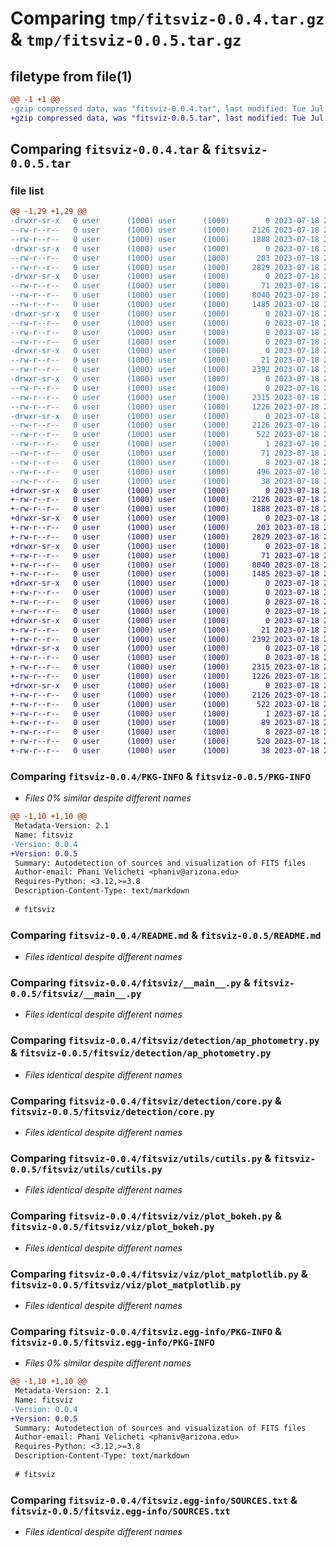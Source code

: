 # Comparing `tmp/fitsviz-0.0.4.tar.gz` & `tmp/fitsviz-0.0.5.tar.gz`

## filetype from file(1)

```diff
@@ -1 +1 @@
-gzip compressed data, was "fitsviz-0.0.4.tar", last modified: Tue Jul 18 22:38:37 2023, max compression
+gzip compressed data, was "fitsviz-0.0.5.tar", last modified: Tue Jul 18 22:47:19 2023, max compression
```

## Comparing `fitsviz-0.0.4.tar` & `fitsviz-0.0.5.tar`

### file list

```diff
@@ -1,29 +1,29 @@
-drwxr-sr-x   0 user      (1000) user      (1000)        0 2023-07-18 22:38:37.237568 fitsviz-0.0.4/
--rw-r--r--   0 user      (1000) user      (1000)     2126 2023-07-18 22:38:37.237568 fitsviz-0.0.4/PKG-INFO
--rw-r--r--   0 user      (1000) user      (1000)     1888 2023-07-18 22:38:22.000000 fitsviz-0.0.4/README.md
-drwxr-sr-x   0 user      (1000) user      (1000)        0 2023-07-18 22:38:37.235568 fitsviz-0.0.4/fitsviz/
--rw-r--r--   0 user      (1000) user      (1000)      203 2023-07-18 22:38:22.000000 fitsviz-0.0.4/fitsviz/__init__.py
--rw-r--r--   0 user      (1000) user      (1000)     2829 2023-07-18 22:38:22.000000 fitsviz-0.0.4/fitsviz/__main__.py
-drwxr-sr-x   0 user      (1000) user      (1000)        0 2023-07-18 22:38:37.236568 fitsviz-0.0.4/fitsviz/detection/
--rw-r--r--   0 user      (1000) user      (1000)       71 2023-07-18 22:38:22.000000 fitsviz-0.0.4/fitsviz/detection/__init__.py
--rw-r--r--   0 user      (1000) user      (1000)     8040 2023-07-18 22:38:22.000000 fitsviz-0.0.4/fitsviz/detection/ap_photometry.py
--rw-r--r--   0 user      (1000) user      (1000)     1485 2023-07-18 22:38:22.000000 fitsviz-0.0.4/fitsviz/detection/core.py
-drwxr-sr-x   0 user      (1000) user      (1000)        0 2023-07-18 22:38:37.236568 fitsviz-0.0.4/fitsviz/tests/
--rw-r--r--   0 user      (1000) user      (1000)        0 2023-07-18 22:38:22.000000 fitsviz-0.0.4/fitsviz/tests/__init__.py
--rw-r--r--   0 user      (1000) user      (1000)        0 2023-07-18 22:38:22.000000 fitsviz-0.0.4/fitsviz/tests/test_loading.py
--rw-r--r--   0 user      (1000) user      (1000)        0 2023-07-18 22:38:22.000000 fitsviz-0.0.4/fitsviz/tests/test_viz.py
-drwxr-sr-x   0 user      (1000) user      (1000)        0 2023-07-18 22:38:37.237568 fitsviz-0.0.4/fitsviz/utils/
--rw-r--r--   0 user      (1000) user      (1000)       21 2023-07-18 22:38:22.000000 fitsviz-0.0.4/fitsviz/utils/__init__.py
--rw-r--r--   0 user      (1000) user      (1000)     2392 2023-07-18 22:38:22.000000 fitsviz-0.0.4/fitsviz/utils/cutils.py
-drwxr-sr-x   0 user      (1000) user      (1000)        0 2023-07-18 22:38:37.237568 fitsviz-0.0.4/fitsviz/viz/
--rw-r--r--   0 user      (1000) user      (1000)        0 2023-07-18 22:38:22.000000 fitsviz-0.0.4/fitsviz/viz/__init__.py
--rw-r--r--   0 user      (1000) user      (1000)     2315 2023-07-18 22:38:22.000000 fitsviz-0.0.4/fitsviz/viz/plot_bokeh.py
--rw-r--r--   0 user      (1000) user      (1000)     1226 2023-07-18 22:38:22.000000 fitsviz-0.0.4/fitsviz/viz/plot_matplotlib.py
-drwxr-sr-x   0 user      (1000) user      (1000)        0 2023-07-18 22:38:37.235568 fitsviz-0.0.4/fitsviz.egg-info/
--rw-r--r--   0 user      (1000) user      (1000)     2126 2023-07-18 22:38:37.000000 fitsviz-0.0.4/fitsviz.egg-info/PKG-INFO
--rw-r--r--   0 user      (1000) user      (1000)      522 2023-07-18 22:38:37.000000 fitsviz-0.0.4/fitsviz.egg-info/SOURCES.txt
--rw-r--r--   0 user      (1000) user      (1000)        1 2023-07-18 22:38:37.000000 fitsviz-0.0.4/fitsviz.egg-info/dependency_links.txt
--rw-r--r--   0 user      (1000) user      (1000)       71 2023-07-18 22:38:37.000000 fitsviz-0.0.4/fitsviz.egg-info/requires.txt
--rw-r--r--   0 user      (1000) user      (1000)        8 2023-07-18 22:38:37.000000 fitsviz-0.0.4/fitsviz.egg-info/top_level.txt
--rw-r--r--   0 user      (1000) user      (1000)      496 2023-07-18 22:38:22.000000 fitsviz-0.0.4/pyproject.toml
--rw-r--r--   0 user      (1000) user      (1000)       38 2023-07-18 22:38:37.237568 fitsviz-0.0.4/setup.cfg
+drwxr-sr-x   0 user      (1000) user      (1000)        0 2023-07-18 22:47:19.416146 fitsviz-0.0.5/
+-rw-r--r--   0 user      (1000) user      (1000)     2126 2023-07-18 22:47:19.416146 fitsviz-0.0.5/PKG-INFO
+-rw-r--r--   0 user      (1000) user      (1000)     1888 2023-07-18 22:47:06.000000 fitsviz-0.0.5/README.md
+drwxr-sr-x   0 user      (1000) user      (1000)        0 2023-07-18 22:47:19.415146 fitsviz-0.0.5/fitsviz/
+-rw-r--r--   0 user      (1000) user      (1000)      203 2023-07-18 22:47:06.000000 fitsviz-0.0.5/fitsviz/__init__.py
+-rw-r--r--   0 user      (1000) user      (1000)     2829 2023-07-18 22:47:06.000000 fitsviz-0.0.5/fitsviz/__main__.py
+drwxr-sr-x   0 user      (1000) user      (1000)        0 2023-07-18 22:47:19.416146 fitsviz-0.0.5/fitsviz/detection/
+-rw-r--r--   0 user      (1000) user      (1000)       71 2023-07-18 22:47:06.000000 fitsviz-0.0.5/fitsviz/detection/__init__.py
+-rw-r--r--   0 user      (1000) user      (1000)     8040 2023-07-18 22:47:06.000000 fitsviz-0.0.5/fitsviz/detection/ap_photometry.py
+-rw-r--r--   0 user      (1000) user      (1000)     1485 2023-07-18 22:47:06.000000 fitsviz-0.0.5/fitsviz/detection/core.py
+drwxr-sr-x   0 user      (1000) user      (1000)        0 2023-07-18 22:47:19.416146 fitsviz-0.0.5/fitsviz/tests/
+-rw-r--r--   0 user      (1000) user      (1000)        0 2023-07-18 22:47:06.000000 fitsviz-0.0.5/fitsviz/tests/__init__.py
+-rw-r--r--   0 user      (1000) user      (1000)        0 2023-07-18 22:47:06.000000 fitsviz-0.0.5/fitsviz/tests/test_loading.py
+-rw-r--r--   0 user      (1000) user      (1000)        0 2023-07-18 22:47:06.000000 fitsviz-0.0.5/fitsviz/tests/test_viz.py
+drwxr-sr-x   0 user      (1000) user      (1000)        0 2023-07-18 22:47:19.416146 fitsviz-0.0.5/fitsviz/utils/
+-rw-r--r--   0 user      (1000) user      (1000)       21 2023-07-18 22:47:06.000000 fitsviz-0.0.5/fitsviz/utils/__init__.py
+-rw-r--r--   0 user      (1000) user      (1000)     2392 2023-07-18 22:47:06.000000 fitsviz-0.0.5/fitsviz/utils/cutils.py
+drwxr-sr-x   0 user      (1000) user      (1000)        0 2023-07-18 22:47:19.416146 fitsviz-0.0.5/fitsviz/viz/
+-rw-r--r--   0 user      (1000) user      (1000)        0 2023-07-18 22:47:06.000000 fitsviz-0.0.5/fitsviz/viz/__init__.py
+-rw-r--r--   0 user      (1000) user      (1000)     2315 2023-07-18 22:47:06.000000 fitsviz-0.0.5/fitsviz/viz/plot_bokeh.py
+-rw-r--r--   0 user      (1000) user      (1000)     1226 2023-07-18 22:47:06.000000 fitsviz-0.0.5/fitsviz/viz/plot_matplotlib.py
+drwxr-sr-x   0 user      (1000) user      (1000)        0 2023-07-18 22:47:19.415146 fitsviz-0.0.5/fitsviz.egg-info/
+-rw-r--r--   0 user      (1000) user      (1000)     2126 2023-07-18 22:47:19.000000 fitsviz-0.0.5/fitsviz.egg-info/PKG-INFO
+-rw-r--r--   0 user      (1000) user      (1000)      522 2023-07-18 22:47:19.000000 fitsviz-0.0.5/fitsviz.egg-info/SOURCES.txt
+-rw-r--r--   0 user      (1000) user      (1000)        1 2023-07-18 22:47:19.000000 fitsviz-0.0.5/fitsviz.egg-info/dependency_links.txt
+-rw-r--r--   0 user      (1000) user      (1000)       89 2023-07-18 22:47:19.000000 fitsviz-0.0.5/fitsviz.egg-info/requires.txt
+-rw-r--r--   0 user      (1000) user      (1000)        8 2023-07-18 22:47:19.000000 fitsviz-0.0.5/fitsviz.egg-info/top_level.txt
+-rw-r--r--   0 user      (1000) user      (1000)      520 2023-07-18 22:47:06.000000 fitsviz-0.0.5/pyproject.toml
+-rw-r--r--   0 user      (1000) user      (1000)       38 2023-07-18 22:47:19.417146 fitsviz-0.0.5/setup.cfg
```

### Comparing `fitsviz-0.0.4/PKG-INFO` & `fitsviz-0.0.5/PKG-INFO`

 * *Files 0% similar despite different names*

```diff
@@ -1,10 +1,10 @@
 Metadata-Version: 2.1
 Name: fitsviz
-Version: 0.0.4
+Version: 0.0.5
 Summary: Autodetection of sources and visualization of FITS files
 Author-email: Phani Velicheti <phaniv@arizona.edu>
 Requires-Python: <3.12,>=3.8
 Description-Content-Type: text/markdown
 
 # fitsviz
```

### Comparing `fitsviz-0.0.4/README.md` & `fitsviz-0.0.5/README.md`

 * *Files identical despite different names*

### Comparing `fitsviz-0.0.4/fitsviz/__main__.py` & `fitsviz-0.0.5/fitsviz/__main__.py`

 * *Files identical despite different names*

### Comparing `fitsviz-0.0.4/fitsviz/detection/ap_photometry.py` & `fitsviz-0.0.5/fitsviz/detection/ap_photometry.py`

 * *Files identical despite different names*

### Comparing `fitsviz-0.0.4/fitsviz/detection/core.py` & `fitsviz-0.0.5/fitsviz/detection/core.py`

 * *Files identical despite different names*

### Comparing `fitsviz-0.0.4/fitsviz/utils/cutils.py` & `fitsviz-0.0.5/fitsviz/utils/cutils.py`

 * *Files identical despite different names*

### Comparing `fitsviz-0.0.4/fitsviz/viz/plot_bokeh.py` & `fitsviz-0.0.5/fitsviz/viz/plot_bokeh.py`

 * *Files identical despite different names*

### Comparing `fitsviz-0.0.4/fitsviz/viz/plot_matplotlib.py` & `fitsviz-0.0.5/fitsviz/viz/plot_matplotlib.py`

 * *Files identical despite different names*

### Comparing `fitsviz-0.0.4/fitsviz.egg-info/PKG-INFO` & `fitsviz-0.0.5/fitsviz.egg-info/PKG-INFO`

 * *Files 0% similar despite different names*

```diff
@@ -1,10 +1,10 @@
 Metadata-Version: 2.1
 Name: fitsviz
-Version: 0.0.4
+Version: 0.0.5
 Summary: Autodetection of sources and visualization of FITS files
 Author-email: Phani Velicheti <phaniv@arizona.edu>
 Requires-Python: <3.12,>=3.8
 Description-Content-Type: text/markdown
 
 # fitsviz
```

### Comparing `fitsviz-0.0.4/fitsviz.egg-info/SOURCES.txt` & `fitsviz-0.0.5/fitsviz.egg-info/SOURCES.txt`

 * *Files identical despite different names*


